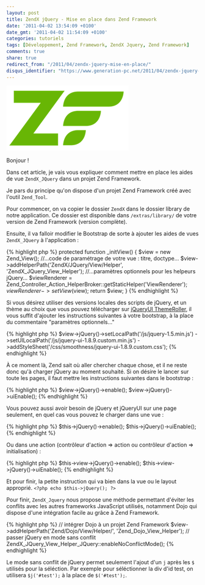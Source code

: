 ```yaml
---
layout: post
title: ZendX jQuery - Mise en place dans Zend Framework
date: '2011-04-02 13:54:09 +0100'
date_gmt: '2011-04-02 11:54:09 +0100'
categories: tutoriels
tags: [Développement, Zend Framework, ZendX Jquery, Zend Framework]
comments: true
share: true
redirect_from: "/2011/04/zendx-jquery-mise-en-place/"
disqus_identifier: "https://www.generation-pc.net/2011/04/zendx-jquery-mise-en-place/"
---
```

![Logo Zend Framework](/images/posts/2011-04-02-zendx-jquery-mise-en-place/01.png)

Bonjour !

Dans cet article, je vais vous expliquer comment mettre en place les aides de vue `ZendX_JQuery` dans un projet Zend Framework.

Je pars du principe qu'on dispose d'un projet Zend Framework créé avec l'outil `Zend_Tool`.

Pour commencer, on va copier le dossier `ZendX` dans le dossier library de notre application. Ce dossier est disponible dans `/extras/library/` de votre version de Zend Framework (version complète).

Ensuite, il va falloir modifier le Bootstrap de sorte à ajouter les aides de vues `ZendX_JQuery` à l'application :

{% highlight php %}
protected function _initView()
{
    $view = new Zend_View();
    //...code de paramétrage de votre vue : titre, doctype...
    $view->addHelperPath('ZendX/JQuery/View/Helper', 'ZendX_JQuery_View_Helper');
    //...paramètres optionnels pour les helpeurs jQuery...
    $viewRenderer = Zend_Controller_Action_HelperBroker::getStaticHelper('ViewRenderer');
    $viewRenderer->setView($view);
    return $view;
}
{% endhighlight %}

Si vous désirez utiliser des versions locales des scripts de jQuery, et un thème au choix que vous pouvez télécharger sur [jQueryUI ThemeRoller](http://jqueryui.com/themeroller/), il vous suffit d'ajouter les instructions suivantes à votre bootstrap, à la place du commentaire "paramètres optionnels..."

{% highlight php %}
$view->jQuery()->setLocalPath('/js/jquery-1.5.min.js')
               ->setUILocalPath('/js/jquery-ui-1.8.9.custom.min.js')
               ->addStyleSheet('/css/smoothness/jquery-ui-1.8.9.custom.css');
{% endhighlight %}

À ce moment là, Zend sait où aller chercher chaque chose, et il ne reste donc qu'à charger jQuery au moment souhaité. Si on désire le lancer sur toute les pages, il faut mettre les instructions suivantes dans le bootstrap :

{% highlight php %}
$view->jQuery()->enable();
$view->jQuery()->uiEnable();
{% endhighlight %}

Vous pouvez aussi avoir besoin de jQuery et jQueryUI sur une page seulement, en quel cas vous pouvez le charger dans une vue :

{% highlight php %}
$this->jQuery()->enable();
$this->jQuery()->uiEnable();
{% endhighlight %}

Ou dans une action (contrôleur d'action => action ou contrôleur d'action => initialisation) :

{% highlight php %}
$this->view->jQuery()->enable();
$this->view->jQuery()->uiEnable();
{% endhighlight %}

Et pour finir, la petite instruction qui va bien dans la vue ou le layout approprié.
`<?php echo $this->jQuery(); ?>`

Pour finir, `ZendX_Jquery` nous propose une méthode permettant d'éviter les conflits avec les autres frameworks JavaScript utilisés, notamment Dojo qui dispose d'une intégration facile au grâce à Zend Framework.

{% highlight php %}
// intégrer Dojo à un projet Zend Framework
$view->addHelperPath('Zend/Dojo/View/Helper/', 'Zend_Dojo_View_Helper');
// passer jQuery en mode sans conflit
ZendX_JQuery_View_Helper_JQuery::enableNoConflictMode();
{% endhighlight %}

Le mode sans conflit de jQuery permet seulement l'ajout d'un `j` après les `$` utilisés pour la séléction. Par exemple pour séléctionner la div d'id test, on utilisera `$j('#test');` à la place de `$('#test');`.

